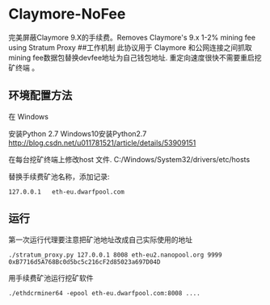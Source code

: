 # Claymore-NoFee
完美屏蔽Claymore 9.X的手续费。Removes Claymore's 9.x 1-2% mining fee using Stratum Proxy
##工作机制
此协议用于 Claymore 和公网连接之间抓取mining fee数据包替换devfee地址为自己钱包地址. 重定向速度很快不需要重启挖矿终端 。

## 环境配置方法
在 Windows

安装Python 2.7 Windows10安装Python2.7 http://blog.csdn.net/u011781521/article/details/53909151

在每台挖矿终端上修改host 文件. C:/Windows/System32/drivers/etc/hosts

替换手续费矿池名称，添加记录:

```
127.0.0.1   eth-eu.dwarfpool.com
```
## 运行
第一次运行代理要注意把矿池地址改成自己实际使用的地址
```
./stratum_proxy.py 127.0.0.1 8008 eth-eu2.nanopool.org 9999 0xB7716d5A768Bc0d5bc5c216cF2d85023a697D04D
```

用手续费矿池运行挖矿软件
```
./ethdcrminer64 -epool eth-eu.dwarfpool.com:8008 ....
```
